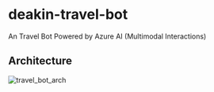 # deakin-travel-bot
An Travel Bot Powered by Azure AI (Multimodal Interactions)

## Architecture

![travel_bot_arch](https://github.com/user-attachments/assets/82039437-8032-4f53-bbd3-6ff325b07c84)
